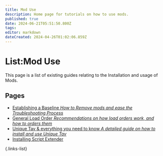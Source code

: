 ```yaml
---
title: Mod Use
description: Home page for tutorials on how to use mods.
published: true
date: 2024-06-21T05:51:50.800Z
tags: 
editor: markdown
dateCreated: 2024-04-26T01:02:06.859Z
---
```


# List:Mod Use
This page is a list of existing guides relating to the Installation and usage of Mods.

## Pages
- [Establishing a Baseline *How to Remove mods and ease the Troubleshooting Process*](How-to-remove-mods)
- [General Load Order *Recommendations on how load orders work, and how to orders them*](general-load-order)
- [Unique Tav & everything you need to know *A detailed guide on how to install and use Unique Tav*](/Tutorials/Mod-Use/Unique-Tav-Everything-you-need-to-know)
- [Installing Script Extender](/Tutorials/Mod-Use/Installing-Script-Extender)

{.links-list}